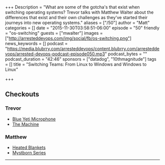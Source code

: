 +++
Description = "What are some of the gotcha's that exist when switching operating systems? Trevor talks with Matthew Walter about the differences that exist and their own challenges as they've started their journeys into new operating systems."
aliases = ["/50"]
author = "Matt"
categories = []
date = "2015-11-30T03:58:51-06:00"
episode = "50"
friendly = "os-switching"
guests = ["mwalter"]
images = ["http://arresteddevops.com/img/social/fb/os-switching.png"]
news_keywords = []
podcast = "https://media.blubrry.com/arresteddevops/content.blubrry.com/arresteddevops/arrested-devops-podcast-episode050.mp3"
podcast_bytes = ""
podcast_duration = "42:46"
sponsors = ["datadog", "10thmagnitude"]
tags = []
title = "Switching Teams: From Linux to Windows and Windows to Linux"

+++

## Checkouts
### Trevor
* [Blue Yeti Microphone](http://www.amazon.com/Blue-Microphones-Yeti-USB-Microphone/dp/B002VA464S)
* [The Machine](http://www.netflix.com/watch/70273618)


### Matthew
* [Heated Blankets](http://www.amazon.com/Trillium-Worldwide-12-Volt-Heated-Blanket/dp/B0000DYVN9)
* [Mystborn Series](http://www.amazon.com/Mistborn-Trilogy-Boxed-Hero-Ascension/dp/076536543X)

---
